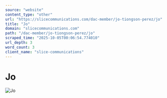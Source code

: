 ```yaml
---
source: "website"
content_type: "other"
url: "https://slicecommunications.com/dac-member/jo-tiongson-perez/jo"
title: "Jo"
domain: "slicecommunications.com"
path: "/dac-member/jo-tiongson-perez/jo"
scraped_time: "2025-10-05T00:06:54.774010"
url_depth: 3
word_count: 3
client_name: "slice-communications"
---
```


# Jo

![Jo](https://slicecommunications.com/wp-content/uploads/2020/10/Jo.jpg)
